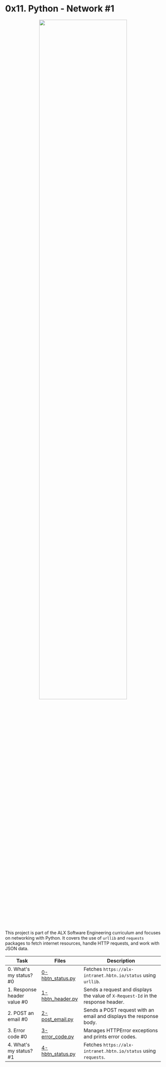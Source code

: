 # 0x11. Python - Network #1

<p align="center">
    <img width="75%" src="https://realpython.com/cdn-cgi/image/width=640,format=auto/https://files.realpython.com/media/Python-Sockets-Tutorial_Watermarked.aebb960a567a.jpg">
</p>

This project is part of the ALX Software Engineering curriculum and focuses on networking with Python. It covers the use of `urllib` and `requests` packages to fetch internet resources, handle HTTP requests, and work with JSON data.

| Task | Files | Description |
| ---- | ----- | ----------- |
| 0. What's my status? #0 | [0-hbtn_status.py](./0-hbtn_status.py) | Fetches `https://alx-intranet.hbtn.io/status` using `urllib`. |
| 1. Response header value #0 | [1-hbtn_header.py](./1-hbtn_header.py) | Sends a request and displays the value of `X-Request-Id` in the response header. |
| 2. POST an email #0 | [2-post_email.py](./2-post_email.py) | Sends a POST request with an email and displays the response body. |
| 3. Error code #0 | [3-error_code.py](./3-error_code.py) | Manages HTTPError exceptions and prints error codes. |
| 4. What's my status? #1 | [4-hbtn_status.py](./4-hbtn_status.py) | Fetches `https://alx-intranet.hbtn.io/status` using `requests`. |
